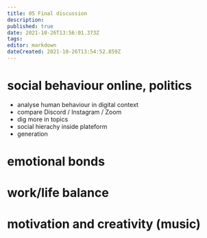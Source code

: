 ```yaml
---
title: 05 Final discussion
description: 
published: true
date: 2021-10-26T13:56:01.373Z
tags: 
editor: markdown
dateCreated: 2021-10-26T13:54:52.859Z
---
```


# social behaviour online, politics

- analyse human behaviour in digital context
- compare Discord / Instagram / Zoom
- dig more in topics
- social hierachy inside plateform
- generation

# emotional bonds

# work/life balance

# motivation and creativity (music)